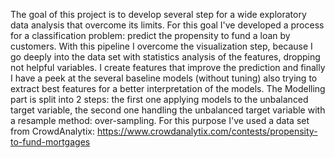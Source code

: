 The goal of this project is to develop several step for a wide exploratory data analysis that overcome its limits.
For this goal I've developed a process for a classification problem: predict the propensity to fund a loan by customers.
With this pipeline I overcome the visualization step, because I go deeply into the data set with statistics analysis of the features, dropping not helpful variables. I create features that improve the prediction and finally I have a peek at the several baseline models (without tuning) also trying to extract best features for a better interpretation of the models.
The Modelling part is split into 2 steps: the first one applying models to the unbalanced target variable, the second one handling the unbalanced target variable with a resample method: over-sampling. 
For this purpose I've used a data set from CrowdAnalytix: https://www.crowdanalytix.com/contests/propensity-to-fund-mortgages
